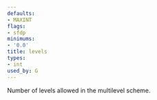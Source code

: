 ```yaml
---
defaults:
- MAXINT
flags:
- sfdp
minimums:
- '0.0'
title: levels
types:
- int
used_by: G
---
```

Number of levels allowed in the multilevel scheme.
